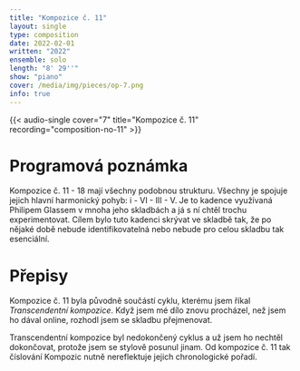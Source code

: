 ```yaml
---
title: "Kompozice č. 11"
layout: single
type: composition
date: 2022-02-01
written: "2022"
ensemble: solo
length: "8' 29''"
show: "piano"
cover: /media/img/pieces/op-7.png
info: true
---
```


{{< audio-single cover="7" title="Kompozice č. 11" recording="composition-no-11" >}}

# Programová poznámka

Kompozice č. 11 - 18 mají všechny podobnou strukturu. Všechny je spojuje jejich hlavní harmonický pohyb: i - VI - III - V. Je to kadence využívaná Philipem Glassem v mnoha jeho skladbách a já s ní chtěl trochu experimentovat. Cílem bylo tuto kadenci skrývat ve skladbě tak, že po nějaké době nebude identifikovatelná nebo nebude pro celou skladbu tak esenciální.

# Přepisy

Kompozice č. 11 byla původně součástí cyklu, kterému jsem říkal *Transcendentní kompozice*. Když jsem mé dílo znovu procházel, než jsem ho dával online, rozhodl jsem se skladbu přejmenovat.

Transcendentní kompozice byl nedokončený cyklus a už jsem ho nechtěl dokončovat, protože jsem se stylově posunul jinam. Od kompozice č. 11 tak číslování Kompozic nutně nereflektuje jejich chronologické pořadí.